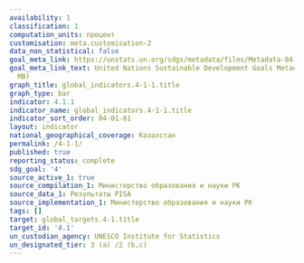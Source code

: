 ```yaml
---
availability: 1
classification: 1
computation_units: процент
customisation: meta.customisation-2
data_non_statistical: false
goal_meta_link: https://unstats.un.org/sdgs/metadata/files/Metadata-04-01-01.pdf
goal_meta_link_text: United Nations Sustainable Development Goals Metadata (PDF 4.0
  MB)
graph_title: global_indicators.4-1-1.title
graph_type: bar
indicator: 4.1.1
indicator_name: global_indicators.4-1-1.title
indicator_sort_order: 04-01-01
layout: indicator
national_geographical_coverage: Казахстан
permalink: /4-1-1/
published: true
reporting_status: complete
sdg_goal: '4'
source_active_1: true
source_compilation_1: Министерство образования и науки РК
source_data_1: Результаты PISA
source_implementation_1: Министерство образования и науки РК
tags: []
target: global_targets.4-1.title
target_id: '4.1'
un_custodian_agency: UNESCO Institute for Statistics
un_designated_tier: 3 (a) /2 (b,c)
---
```

